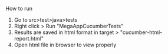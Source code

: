 How to run
1. Go to src>test>java>tests
2. Right click > Run "MegaAppCucumberTests"
3. Results are saved in html format in target > "cucumber-html-report.html"
4. Open html file in browser to view properly